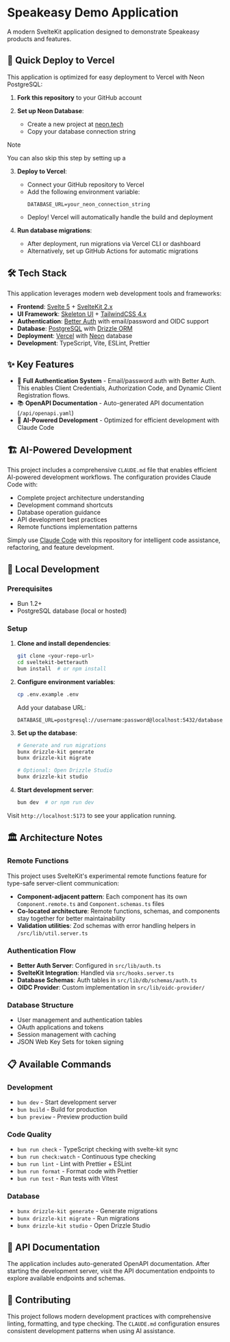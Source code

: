 # Speakeasy Demo Application

A modern SvelteKit application designed to demonstrate Speakeasy products and features.

## 🚀 Quick Deploy to Vercel

This application is optimized for easy deployment to Vercel with Neon PostgreSQL:

1. **Fork this repository** to your GitHub account

2. **Set up Neon Database**:
   - Create a new project at [neon.tech](https://neon.tech)
   - Copy your database connection string

> [!NOTE]  
> You can also skip this step by setting up a

3. **Deploy to Vercel**:
   - Connect your GitHub repository to Vercel
   - Add the following environment variable:
     ```
     DATABASE_URL=your_neon_connection_string
     ```
   - Deploy! Vercel will automatically handle the build and deployment

4. **Run database migrations**:
   - After deployment, run migrations via Vercel CLI or dashboard
   - Alternatively, set up GitHub Actions for automatic migrations

## 🛠 Tech Stack

This application leverages modern web development tools and frameworks:

- **Frontend**: [Svelte 5](https://svelte.dev) + [SvelteKit 2.x](https://kit.svelte.dev)
- **UI Framework**: [Skeleton UI](https://skeleton.dev) + [TailwindCSS 4.x](https://tailwindcss.com)
- **Authentication**: [Better Auth](https://better-auth.com) with email/password and OIDC support
- **Database**: [PostgreSQL](https://postgresql.org) with [Drizzle ORM](https://orm.drizzle.team)
- **Deployment**: [Vercel](https://vercel.com) with [Neon](https://neon.tech) database
- **Development**: TypeScript, Vite, ESLint, Prettier

## ✨ Key Features

- 🔐 **Full Authentication System** - Email/password auth with Better Auth. This enables Client Credentials, Authorization Code, and Dynamic Client Registration flows.
- 📚 **OpenAPI Documentation** - Auto-generated API documentation (`/api/openapi.yaml`)
- 🤖 **AI-Powered Development** - Optimized for efficient development with Claude Code

## 🏗 AI-Powered Development

This project includes a comprehensive `CLAUDE.md` file that enables efficient AI-powered development workflows. The configuration provides Claude Code with:

- Complete project architecture understanding
- Development command shortcuts
- Database operation guidance
- API development best practices
- Remote functions implementation patterns

Simply use [Claude Code](https://claude.ai/code) with this repository for intelligent code assistance, refactoring, and feature development.

## 🚦 Local Development

### Prerequisites

- Bun 1.2+
- PostgreSQL database (local or hosted)

### Setup

1. **Clone and install dependencies**:

   ```bash
   git clone <your-repo-url>
   cd sveltekit-betterauth
   bun install  # or npm install
   ```

2. **Configure environment variables**:

   ```bash
   cp .env.example .env
   ```

   Add your database URL:

   ```env
   DATABASE_URL=postgresql://username:password@localhost:5432/database_name
   ```

3. **Set up the database**:

   ```bash
   # Generate and run migrations
   bunx drizzle-kit generate
   bunx drizzle-kit migrate

   # Optional: Open Drizzle Studio
   bunx drizzle-kit studio
   ```

4. **Start development server**:
   ```bash
   bun dev  # or npm run dev
   ```

Visit `http://localhost:5173` to see your application running.

## 🏛 Architecture Notes

### Remote Functions

This project uses SvelteKit's experimental remote functions feature for type-safe server-client communication:

- **Component-adjacent pattern**: Each component has its own `Component.remote.ts` and `Component.schemas.ts` files
- **Co-located architecture**: Remote functions, schemas, and components stay together for better maintainability
- **Validation utilities**: Zod schemas with error handling helpers in `/src/lib/util.server.ts`

### Authentication Flow

- **Better Auth Server**: Configured in `src/lib/auth.ts`
- **SvelteKit Integration**: Handled via `src/hooks.server.ts`
- **Database Schemas**: Auth tables in `src/lib/db/schemas/auth.ts`
- **OIDC Provider**: Custom implementation in `src/lib/oidc-provider/`

### Database Structure

- User management and authentication tables
- OAuth applications and tokens
- Session management with caching
- JSON Web Key Sets for token signing

## 📋 Available Commands

### Development

- `bun dev` - Start development server
- `bun build` - Build for production
- `bun preview` - Preview production build

### Code Quality

- `bun run check` - TypeScript checking with svelte-kit sync
- `bun run check:watch` - Continuous type checking
- `bun run lint` - Lint with Prettier + ESLint
- `bun run format` - Format code with Prettier
- `bun run test` - Run tests with Vitest

### Database

- `bunx drizzle-kit generate` - Generate migrations
- `bunx drizzle-kit migrate` - Run migrations
- `bunx drizzle-kit studio` - Open Drizzle Studio

## 📖 API Documentation

The application includes auto-generated OpenAPI documentation. After starting the development server, visit the API documentation endpoints to explore available endpoints and schemas.

## 🤝 Contributing

This project follows modern development practices with comprehensive linting, formatting, and type checking. The `CLAUDE.md` configuration ensures consistent development patterns when using AI assistance.
